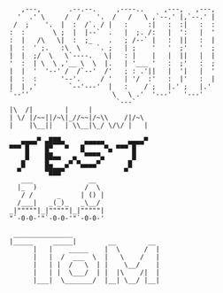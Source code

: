        ,---,       .--.--.     ,----..     ,---,   ,---, 
      '  .' \     /  /    '.  /   /   \ ,`--.' |,`--.' | 
     /  ;    '.  |  :  /`. / |   :     :|   :  :|   :  : 
    :  :       \ ;  |  |--`  .   |  ;. /:   |  ':   |  ' 
    :  |   /\   \|  :  ;_    .   ; /--` |   :  ||   :  | 
    |  :  ' ;.   :\  \    `. ;   | ;    '   '  ;'   '  ; 
    |  |  ;/  \   \`----.   \|   : |    |   |  ||   |  | 
    '  :  | \  \ ,'__ \  \  |.   | '___ '   :  ;'   :  ; 
    |  |  '  '--' /  /`--'  /'   ; : .'||   |  '|   |  ' 
    |  :  :      '--'.     / '   | '/  :'   :  |'   :  | 
    |  | ,'        `--'---'  |   :    / ;   |.' ;   |.'  
    `--''                     \   \ .'  '---'   '---'    
                               `---`                     
    |\  /|        |     |              
    | \/ |/~~||/~\|_//~~|/~\\    /|/~\ 
    |    |\__||   | \\__|\_/ \/\/ |   |

       ▄▄▄▄▀ ▄███▄     ▄▄▄▄▄      ▄▄▄▄▀ 
    ▀▀▀ █    █▀   ▀   █     ▀▄ ▀▀▀ █    
        █    ██▄▄   ▄  ▀▀▀▀▄       █    
       █     █▄   ▄▀ ▀▄▄▄▄▀       █     
      ▀      ▀███▀               ▀      
       ___              __   
      |_  )            /  \  
       / /      _     | () | 
      /___|   _(_)_   _\__/  
    _|"""""|_|"""""|_|"""""| 
    "`-0-0-'"`-0-0-'"`-0-0-'                                  

     _______________
    |_____     _____|        __        __
          |   |    _____    |  \      /  |
          |   |  /  ___  \  |   \    /   |
          |   | |  /   \  | |    \__/    |
          |   | |  \___/  | |  |\    /|  |
          |___|  \_______/  |__| \__/ |__|
             